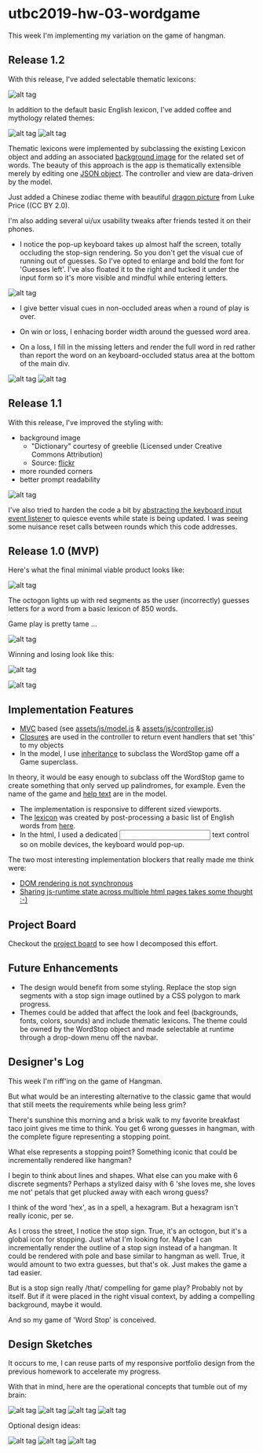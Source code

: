 # utbc2019-hw-03-wordgame

This week I'm implementing my variation on the game of hangman.

## Release 1.2 

With this release, I've added selectable thematic lexicons:

![alt tag](docs/img/ws-themes.png)

In addition to the default basic English lexicon, I've added coffee and mythology related themes:

![alt tag](docs/img/ws-coffee-time.png)
![alt tag](docs/img/ws-greek-mythology.png)

Thematic lexicons were implemented by subclassing the existing Lexicon object and adding an associated [background image](https://github.com/zenglenn42/utbc2019-hw-03-wordgame/blob/68010d8a3f1afb59da2a70c22e2774f9ebf4aa55/assets/js/lexicon.js#L896) for the related set of words.  The beauty of this approach is the app is thematically extensible merely by editing one [JSON object](https://github.com/zenglenn42/utbc2019-hw-03-wordgame/blob/fd95279cfee5851fd451ac49fdf28b45c6013ca2/assets/js/lexicon.js#L36).  The controller and view are data-driven by the model.

Just added a Chinese zodiac theme with beautiful [dragon picture](https://flic.kr/p/dQtgeq) from Luke Price ((CC BY 2.0).

I'm also adding several ui/ux usability tweaks after friends tested it on their phones.  

* I notice the pop-up keyboard takes up almost half the screen, totally occluding the stop-sign rendering.  So you don't get the visual cue of running out of guesses.  So I've opted to enlarge and bold the font for 'Guesses left'.  I've also floated it to the right and tucked it under the input form so it's more visible and mindful while entering letters.

![alt tag](docs/img/ws-ux-gl.png)

* I give better visual cues in non-occluded areas when a round of play is over.

* On win or loss, I enhacing border width around the guessed word area.  

* On a loss, I fill in the missing letters and render the full word in red rather than report the word on an keyboard-occluded status area at the bottom of the main div.

![alt tag](docs/img/ws-ux-nom.png)
![alt tag](docs/img/ws-ux-loss.png)

## Release 1.1 

With this release, I've improved the styling with:

* background image
    * "Dictionary" courtesy of greeblie (Licensed under Creative Commons Attribution)
    * Source: [flickr](https://www.flickr.com/photos/greeblie/3338710223/in/photolist-662Len-82ot2J-9z5LDD-6GYYex-28NWojY-8mb6gc-6bUfZa-8LVo5P-aB6EXd-jQemaL-dqM1kk-5wkSxp-kgvfN-a5okUi-cywmx7-7Z9zYJ-3YG6-9Q74uJ-7vedzj-5EacGR-8X67Vx-86XVSo-bwinBK-8hAoHm-7Chssi-SWcBZ-4DANN8-2XKmhy-e3Unz-9mj5f6-fpwc98-8rR2E3-atnc38-5e5P7P-3YG7-58dUb-8KdRLe-7bJ2xs-8H831G-anApTw-4Ag3Xy-9T2ASa-8UuMmM-7Sbb8Q-GPF1H-3KSoEj-9VDo3r-gtua-5wQ2vV-21Wb7ac)
* more rounded corners
* better prompt readability

![alt tag](docs/img/ws-styled.png)

I've also tried to harden the code a bit by [abstracting the keyboard input event listener](https://github.com/zenglenn42/utbc2019-hw-03-wordgame/blob/68010d8a3f1afb59da2a70c22e2774f9ebf4aa55/assets/js/input-controller.js#L1) to quiesce events while state is being updated.  I was seeing some nuisance reset calls between rounds which this code addresses.

## Release 1.0 (MVP)

Here's what the final minimal viable product looks like:

![alt tag](docs/img/ws-unstyled-hint.png)

The octogon lights up with red segments as the user (incorrectly) guesses letters for a word from a basic lexicon of 850 words.

Game play is pretty tame ...

![alt tag](docs/img/ws-unstyled-playing.png)

Winning and losing look like this:

![alt tag](docs/img/ws-winning.png)

![alt tag](docs/img/ws-losing.png)


## Implementation Features

* [MVC](https://medium.freecodecamp.org/model-view-controller-mvc-explained-through-ordering-drinks-at-the-bar-efcba6255053) based (see [assets/js/model.js](https://github.com/zenglenn42/utbc2019-hw-03-wordgame/blob/master/assets/js/model.js) & [assets/js/controller.js](https://github.com/zenglenn42/utbc2019-hw-03-wordgame/blob/master/assets/js/controller.js))
* [Closures](https://github.com/zenglenn42/utbc2019-hw-03-wordgame/blob/f08e605b03e157e77a4cade64a6c7c530c6ea63d/assets/js/controller.js#L125) are used in the controller to return event handlers that set 'this' to my objects
* In the model, I use [inheritance](https://github.com/zenglenn42/utbc2019-hw-03-wordgame/blob/f08e605b03e157e77a4cade64a6c7c530c6ea63d/assets/js/model.js#L53) to subclass the WordStop game off a Game superclass.

In theory, it would be easy enough to subclass off the WordStop game to create something that only served up palindromes, for example.  Even the name of the game and [help text](https://github.com/zenglenn42/utbc2019-hw-03-wordgame/blob/ad02a309a5ff547a1d9a35de1a360b889b817f9b/assets/js/model.js#L60) are in the model.

* The implementation is responsive to different sized viewports.
* The [lexicon](https://github.com/zenglenn42/utbc2019-hw-03-wordgame/blob/cbd273864c0a01aa345b1f7fcdd9163810c17411/assets/js/lexicon.js#L1) was created by post-processing a basic list of English words from [here](https://simple.wikipedia.org/wiki/Wikipedia:Basic_English_ordered_wordlist).
* In the html, I used a dedicated <input> text control so on mobile devices, the keyboard would pop-up.

The two most interesting implementation blockers that really made me think were:

* [DOM rendering is not synchronous](https://github.com/zenglenn42/utbc2019-hw-03-wordgame/commit/181018e129ad4d3e46fe6bbcd95d3bb2f561005e)
* [Sharing js-runtime state across multiple html pages takes some thought :-)](https://github.com/zenglenn42/utbc2019-hw-03-wordgame/pull/8)

## Project Board

Checkout the [project board](https://github.com/zenglenn42/utbc2019-hw-03-wordgame/projects/1) to see how I decomposed this effort.

## Future Enhancements

* The design would benefit from some styling.  Replace the stop sign segments with a stop sign image outlined by a CSS polygon to mark progress.
* Themes could be added that affect the look and feel (backgrounds, fonts, colors, sounds) and include thematic lexicons.  The theme could be owned by the WordStop object and made selectable at runtime through a drop-down menu off the navbar.

## Designer's Log

This week I'm riff'ing on the game of Hangman.  

But what would be an interesting alternative to the classic game that would that still meets the requirements while being less grim?

There's sunshine this morning and a brisk walk to my favorite breakfast taco joint gives
me time to think.  You get 6 wrong guesses in hangman, with the complete figure representing a stopping point.

What else represents a stopping point?  Something iconic that could be incrementally rendered
like hangman? 

I begin to think about lines and shapes.  What else can you make with 6 discrete segments?
Perhaps a stylized daisy with 6 'she loves me, she loves me not' petals that get plucked away
with each wrong guess?

I think of the word 'hex', as in a spell, a hexagram.  But a hexagram isn't really iconic, per se.

As I cross the street, I notice the stop sign.  True, it's an octogon, but it's a global icon for
stopping.  Just what I'm looking for.  Maybe I can incrementally render the outline of a stop sign
instead of a hangman.  It could be rendered with pole and base similar to hangman as well.  True, it
would amount to two extra guesses, but that's ok.  Just makes the game a tad easier.

But is a stop sign really /that/ compelling for game play?  Probably not by itself.  But if it
were placed in the right visual context, by adding a compelling background, maybe
it would.

And so my game of 'Word Stop' is conceived.

## Design Sketches

It occurs to me, I can reuse parts of my responsive portfolio design from the previous homework
to accelerate my progress.

With that in mind, here are the operational concepts that tumble out of my brain:

![alt tag](docs/img/ws-concept.jpg)
![alt tag](docs/img/ws-gameplay.jpg)
![alt tag](docs/img/ws-menuitems.jpg)
![alt tag](docs/img/ws-play-details.jpg)

Optional design ideas:

![alt tag](docs/img/ws-optional-background.jpg)
![alt tag](docs/img/ws-optional-player-levels.jpg)
![alt tag](docs/img/ws-optional-light.jpg)


